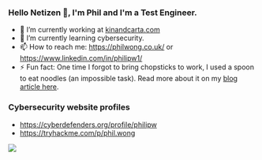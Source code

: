 ### Hello Netizen 👋, I'm Phil and I'm a Test Engineer.

- 🔭 I’m currently working at [kinandcarta.com](https://www.kinandcarta.com/)
- 🌱 I’m currently learning cybersecurity.
- 📫 How to reach me: https://philwong.co.uk/ or https://www.linkedin.com/in/philipw1/
- ⚡ Fun fact: One time I forgot to bring chopsticks to work, I used a spoon to eat noodles (an impossible task). Read more about it on my [blog article here](https://p2635.github.io/You-got-phished/).

<!--
**p2635/p2635** is a ✨ _special_ ✨ repository because its `README.md` (this file) appears on your GitHub profile.

Here are some ideas to get you started:

- 👯 I’m looking to collaborate on ...
- 🤔 I’m looking for help with ...
- 💬 Ask me about ...
-->

### Cybersecurity website profiles

- https://cyberdefenders.org/profile/philipw
- https://tryhackme.com/p/phil.wong

![](https://komarev.com/ghpvc/?username=p2635&style=for-the-badge)
